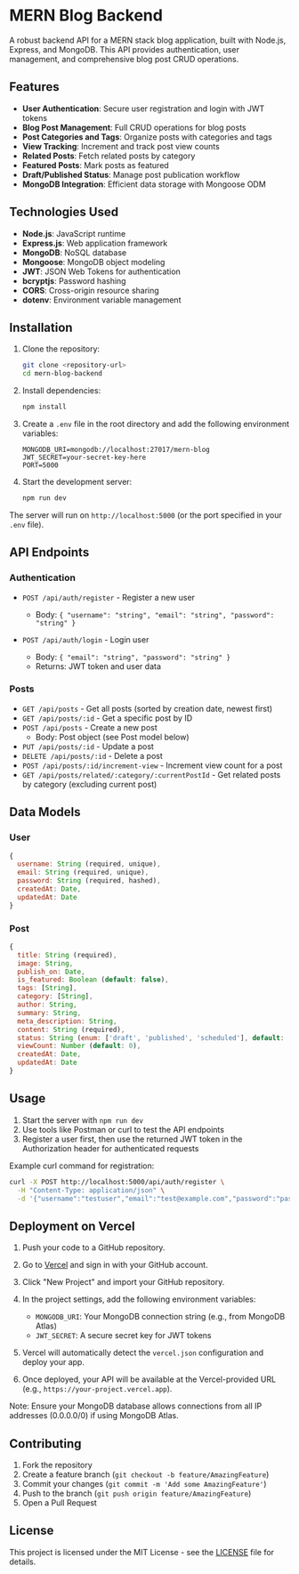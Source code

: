 # MERN Blog Backend

A robust backend API for a MERN stack blog application, built with Node.js, Express, and MongoDB. This API provides authentication, user management, and comprehensive blog post CRUD operations.

## Features

- **User Authentication**: Secure user registration and login with JWT tokens
- **Blog Post Management**: Full CRUD operations for blog posts
- **Post Categories and Tags**: Organize posts with categories and tags
- **View Tracking**: Increment and track post view counts
- **Related Posts**: Fetch related posts by category
- **Featured Posts**: Mark posts as featured
- **Draft/Published Status**: Manage post publication workflow
- **MongoDB Integration**: Efficient data storage with Mongoose ODM

## Technologies Used

- **Node.js**: JavaScript runtime
- **Express.js**: Web application framework
- **MongoDB**: NoSQL database
- **Mongoose**: MongoDB object modeling
- **JWT**: JSON Web Tokens for authentication
- **bcryptjs**: Password hashing
- **CORS**: Cross-origin resource sharing
- **dotenv**: Environment variable management

## Installation

1. Clone the repository:

   ```bash
   git clone <repository-url>
   cd mern-blog-backend
   ```

2. Install dependencies:

   ```bash
   npm install
   ```

3. Create a `.env` file in the root directory and add the following environment variables:

   ```
   MONGODB_URI=mongodb://localhost:27017/mern-blog
   JWT_SECRET=your-secret-key-here
   PORT=5000
   ```

4. Start the development server:
   ```bash
   npm run dev
   ```

The server will run on `http://localhost:5000` (or the port specified in your `.env` file).

## API Endpoints

### Authentication

- `POST /api/auth/register` - Register a new user

  - Body: `{ "username": "string", "email": "string", "password": "string" }`

- `POST /api/auth/login` - Login user
  - Body: `{ "email": "string", "password": "string" }`
  - Returns: JWT token and user data

### Posts

- `GET /api/posts` - Get all posts (sorted by creation date, newest first)
- `GET /api/posts/:id` - Get a specific post by ID
- `POST /api/posts` - Create a new post
  - Body: Post object (see Post model below)
- `PUT /api/posts/:id` - Update a post
- `DELETE /api/posts/:id` - Delete a post
- `POST /api/posts/:id/increment-view` - Increment view count for a post
- `GET /api/posts/related/:category/:currentPostId` - Get related posts by category (excluding current post)

## Data Models

### User

```javascript
{
  username: String (required, unique),
  email: String (required, unique),
  password: String (required, hashed),
  createdAt: Date,
  updatedAt: Date
}
```

### Post

```javascript
{
  title: String (required),
  image: String,
  publish_on: Date,
  is_featured: Boolean (default: false),
  tags: [String],
  category: [String],
  author: String,
  summary: String,
  meta_description: String,
  content: String (required),
  status: String (enum: ['draft', 'published', 'scheduled'], default: 'draft'),
  viewCount: Number (default: 0),
  createdAt: Date,
  updatedAt: Date
}
```

## Usage

1. Start the server with `npm run dev`
2. Use tools like Postman or curl to test the API endpoints
3. Register a user first, then use the returned JWT token in the Authorization header for authenticated requests

Example curl command for registration:

```bash
curl -X POST http://localhost:5000/api/auth/register \
  -H "Content-Type: application/json" \
  -d '{"username":"testuser","email":"test@example.com","password":"password123"}'
```

## Deployment on Vercel

1. Push your code to a GitHub repository.

2. Go to [Vercel](https://vercel.com) and sign in with your GitHub account.

3. Click "New Project" and import your GitHub repository.

4. In the project settings, add the following environment variables:

   - `MONGODB_URI`: Your MongoDB connection string (e.g., from MongoDB Atlas)
   - `JWT_SECRET`: A secure secret key for JWT tokens

5. Vercel will automatically detect the `vercel.json` configuration and deploy your app.

6. Once deployed, your API will be available at the Vercel-provided URL (e.g., `https://your-project.vercel.app`).

Note: Ensure your MongoDB database allows connections from all IP addresses (0.0.0.0/0) if using MongoDB Atlas.

## Contributing

1. Fork the repository
2. Create a feature branch (`git checkout -b feature/AmazingFeature`)
3. Commit your changes (`git commit -m 'Add some AmazingFeature'`)
4. Push to the branch (`git push origin feature/AmazingFeature`)
5. Open a Pull Request

## License

This project is licensed under the MIT License - see the [LICENSE](LICENSE) file for details.
